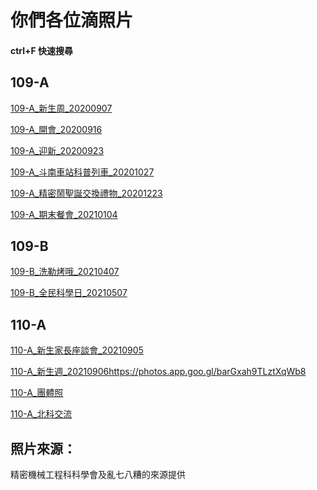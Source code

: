 # 你們各位滴照片
#### ctrl+F 快速搜尋

## 109-A

[109-A_新生周_20200907](https://photos.app.goo.gl/VaAviL6Bj3jKj8Dq9)

[109-A_開會_20200916](https://photos.app.goo.gl/BcdDEieuefpnkyXz7)

[109-A_迎新_20200923](https://photos.app.goo.gl/yjuiygeec8VgnrHy5)

[109-A_斗南車站科普列車_20201027](https://photos.app.goo.gl/44RJamjDprYR1xSn7)

[109-A_精密鬧聖誕交換禮物_20201223](https://photos.app.goo.gl/tRFinEUpCtXwwcFe9)

[109-A_期末餐會_20210104](https://photos.app.goo.gl/sgzjy41mMAVikxBV6)

## 109-B

[109-B_洗勒烤哦_20210407](https://photos.app.goo.gl/U2LYSDHCyAADWRJD7)

[109-B_全民科學日_20210507](https://photos.app.goo.gl/zYwwyhCGDwVEqRd99)

## 110-A

[110-A_新生家長座談會_20210905](https://photos.app.goo.gl/znxgYmr8oeKNqBwL9)

[110-A_新生週_20210906](https://photos.app.goo.gl/VHyVPTYxDqRpztzQ9)https://photos.app.goo.gl/barGxah9TLztXqWb8

[110-A_團體照](https://photos.app.goo.gl/barGxah9TLztXqWb8)

[110-A_北科交流](https://photos.app.goo.gl/ip2twELAJPi3iE21A)

## 照片來源：
精密機械工程科科學會及亂七八糟的來源提供

